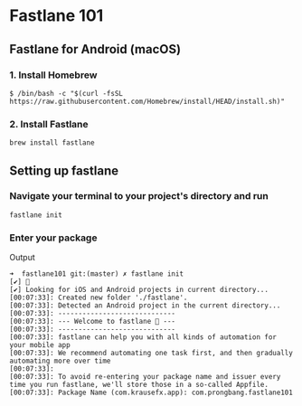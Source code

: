 # Fastlane 101

## Fastlane for Android (macOS)
   
### 1. Install Homebrew
   
```shell script
$ /bin/bash -c "$(curl -fsSL https://raw.githubusercontent.com/Homebrew/install/HEAD/install.sh)"
```
   
### 2. Install Fastlane
   
```shell script
brew install fastlane
````

## Setting up fastlane

### Navigate your terminal to your project's directory and run

```shell script
fastlane init
```

### Enter your package

Output

```shell script
➜  fastlane101 git:(master) ✗ fastlane init
[✔] 🚀 
[✔] Looking for iOS and Android projects in current directory...
[00:07:33]: Created new folder './fastlane'.
[00:07:33]: Detected an Android project in the current directory...
[00:07:33]: -----------------------------
[00:07:33]: --- Welcome to fastlane 🚀 ---
[00:07:33]: -----------------------------
[00:07:33]: fastlane can help you with all kinds of automation for your mobile app
[00:07:33]: We recommend automating one task first, and then gradually automating more over time
[00:07:33]: 
[00:07:33]: To avoid re-entering your package name and issuer every time you run fastlane, we'll store those in a so-called Appfile.
[00:07:33]: Package Name (com.krausefx.app): com.prongbang.fastlane101
```

